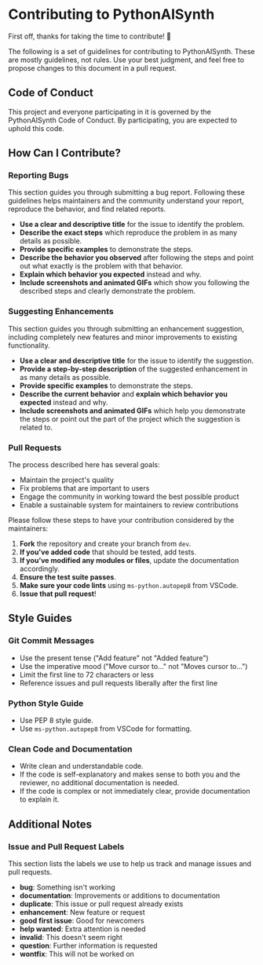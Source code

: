 # Contributing to PythonAISynth

First off, thanks for taking the time to contribute! 🎉

The following is a set of guidelines for contributing to PythonAISynth. These are mostly guidelines, not rules. Use your best judgment, and feel free to propose changes to this document in a pull request.

## Code of Conduct

This project and everyone participating in it is governed by the PythonAISynth Code of Conduct. By participating, you are expected to uphold this code.

## How Can I Contribute?

### Reporting Bugs

This section guides you through submitting a bug report. Following these guidelines helps maintainers and the community understand your report, reproduce the behavior, and find related reports.

- **Use a clear and descriptive title** for the issue to identify the problem.
- **Describe the exact steps** which reproduce the problem in as many details as possible.
- **Provide specific examples** to demonstrate the steps.
- **Describe the behavior you observed** after following the steps and point out what exactly is the problem with that behavior.
- **Explain which behavior you expected** instead and why.
- **Include screenshots and animated GIFs** which show you following the described steps and clearly demonstrate the problem.

### Suggesting Enhancements

This section guides you through submitting an enhancement suggestion, including completely new features and minor improvements to existing functionality.

- **Use a clear and descriptive title** for the issue to identify the suggestion.
- **Provide a step-by-step description** of the suggested enhancement in as many details as possible.
- **Provide specific examples** to demonstrate the steps.
- **Describe the current behavior** and **explain which behavior you expected** instead and why.
- **Include screenshots and animated GIFs** which help you demonstrate the steps or point out the part of the project which the suggestion is related to.

### Pull Requests

The process described here has several goals:

- Maintain the project's quality
- Fix problems that are important to users
- Engage the community in working toward the best possible product
- Enable a sustainable system for maintainers to review contributions

Please follow these steps to have your contribution considered by the maintainers:

1. **Fork** the repository and create your branch from `dev`.
2. **If you've added code** that should be tested, add tests.
3. **If you’ve modified any modules or files**, update the documentation accordingly.
4. **Ensure the test suite passes**.
5. **Make sure your code lints** using `ms-python.autopep8` from VSCode.
6. **Issue that pull request**!

## Style Guides

### Git Commit Messages

- Use the present tense ("Add feature" not "Added feature")
- Use the imperative mood ("Move cursor to..." not "Moves cursor to...")
- Limit the first line to 72 characters or less
- Reference issues and pull requests liberally after the first line

### Python Style Guide

- Use PEP 8 style guide.
- Use `ms-python.autopep8` from VSCode for formatting.

### Clean Code and Documentation

- Write clean and understandable code.
- If the code is self-explanatory and makes sense to both you and the reviewer, no additional documentation is needed.
- If the code is complex or not immediately clear, provide documentation to explain it.

## Additional Notes

### Issue and Pull Request Labels

This section lists the labels we use to help us track and manage issues and pull requests.

- **bug**: Something isn't working
- **documentation**: Improvements or additions to documentation
- **duplicate**: This issue or pull request already exists
- **enhancement**: New feature or request
- **good first issue**: Good for newcomers
- **help wanted**: Extra attention is needed
- **invalid**: This doesn't seem right
- **question**: Further information is requested
- **wontfix**: This will not be worked on
